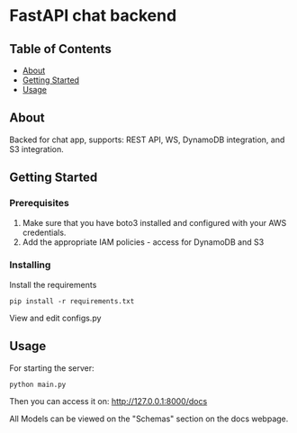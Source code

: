 # FastAPI chat backend

## Table of Contents

- [About](#about)
- [Getting Started](#getting_started)
- [Usage](#usage)

## About <a name = "about"></a>

Backed for chat app, supports: REST API, WS, DynamoDB integration, and S3 integration.

## Getting Started <a name = "getting_started"></a>

### Prerequisites

1. Make sure that you have boto3 installed and configured with your AWS credentials.
2. Add the appropriate IAM policies - access for DynamoDB and S3

### Installing

Install the requirements

```
pip install -r requirements.txt
```

View and edit configs.py

## Usage <a name = "usage"></a>

For starting the server:

```
python main.py
```

Then you can access it on: <href>http://127.0.0.1:8000/docs</href>

All Models can be viewed on the "Schemas" section on the docs webpage.
